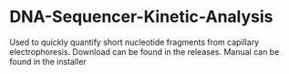 # DNA-Sequencer-Kinetic-Analysis
Used to quickly quantify short nucleotide fragments from capillary electrophoresis. Download can be found in the releases. Manual can be found in the installer
